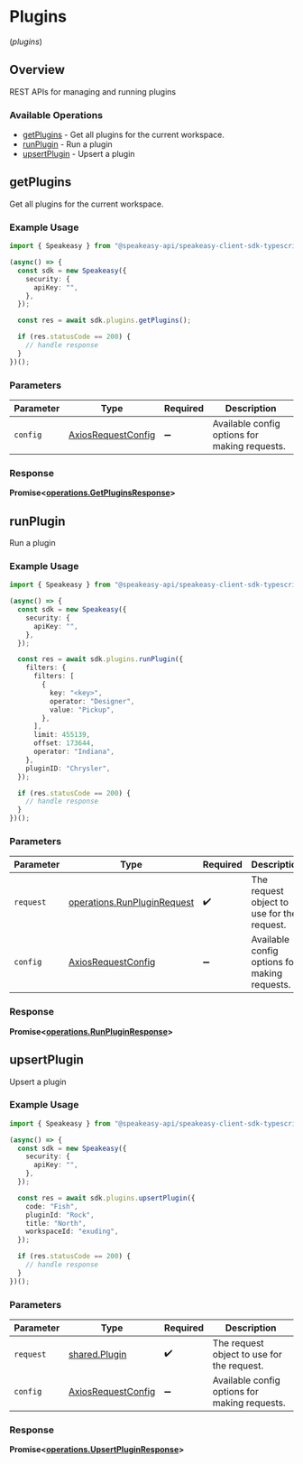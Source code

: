 # Plugins
(*plugins*)

## Overview

REST APIs for managing and running plugins

### Available Operations

* [getPlugins](#getplugins) - Get all plugins for the current workspace.
* [runPlugin](#runplugin) - Run a plugin
* [upsertPlugin](#upsertplugin) - Upsert a plugin

## getPlugins

Get all plugins for the current workspace.

### Example Usage

```typescript
import { Speakeasy } from "@speakeasy-api/speakeasy-client-sdk-typescript";

(async() => {
  const sdk = new Speakeasy({
    security: {
      apiKey: "",
    },
  });

  const res = await sdk.plugins.getPlugins();

  if (res.statusCode == 200) {
    // handle response
  }
})();
```

### Parameters

| Parameter                                                    | Type                                                         | Required                                                     | Description                                                  |
| ------------------------------------------------------------ | ------------------------------------------------------------ | ------------------------------------------------------------ | ------------------------------------------------------------ |
| `config`                                                     | [AxiosRequestConfig](https://axios-http.com/docs/req_config) | :heavy_minus_sign:                                           | Available config options for making requests.                |


### Response

**Promise<[operations.GetPluginsResponse](../../models/operations/getpluginsresponse.md)>**


## runPlugin

Run a plugin

### Example Usage

```typescript
import { Speakeasy } from "@speakeasy-api/speakeasy-client-sdk-typescript";

(async() => {
  const sdk = new Speakeasy({
    security: {
      apiKey: "",
    },
  });

  const res = await sdk.plugins.runPlugin({
    filters: {
      filters: [
        {
          key: "<key>",
          operator: "Designer",
          value: "Pickup",
        },
      ],
      limit: 455139,
      offset: 173644,
      operator: "Indiana",
    },
    pluginID: "Chrysler",
  });

  if (res.statusCode == 200) {
    // handle response
  }
})();
```

### Parameters

| Parameter                                                                  | Type                                                                       | Required                                                                   | Description                                                                |
| -------------------------------------------------------------------------- | -------------------------------------------------------------------------- | -------------------------------------------------------------------------- | -------------------------------------------------------------------------- |
| `request`                                                                  | [operations.RunPluginRequest](../../models/operations/runpluginrequest.md) | :heavy_check_mark:                                                         | The request object to use for the request.                                 |
| `config`                                                                   | [AxiosRequestConfig](https://axios-http.com/docs/req_config)               | :heavy_minus_sign:                                                         | Available config options for making requests.                              |


### Response

**Promise<[operations.RunPluginResponse](../../models/operations/runpluginresponse.md)>**


## upsertPlugin

Upsert a plugin

### Example Usage

```typescript
import { Speakeasy } from "@speakeasy-api/speakeasy-client-sdk-typescript";

(async() => {
  const sdk = new Speakeasy({
    security: {
      apiKey: "",
    },
  });

  const res = await sdk.plugins.upsertPlugin({
    code: "Fish",
    pluginId: "Rock",
    title: "North",
    workspaceId: "exuding",
  });

  if (res.statusCode == 200) {
    // handle response
  }
})();
```

### Parameters

| Parameter                                                    | Type                                                         | Required                                                     | Description                                                  |
| ------------------------------------------------------------ | ------------------------------------------------------------ | ------------------------------------------------------------ | ------------------------------------------------------------ |
| `request`                                                    | [shared.Plugin](../../models/shared/plugin.md)               | :heavy_check_mark:                                           | The request object to use for the request.                   |
| `config`                                                     | [AxiosRequestConfig](https://axios-http.com/docs/req_config) | :heavy_minus_sign:                                           | Available config options for making requests.                |


### Response

**Promise<[operations.UpsertPluginResponse](../../models/operations/upsertpluginresponse.md)>**

